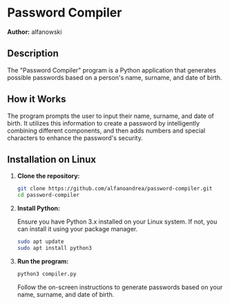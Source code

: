 # Password Compiler

**Author:** alfanowski

## Description

The "Password Compiler" program is a Python application that generates possible passwords based on a person's name, surname, and date of birth.

## How it Works

The program prompts the user to input their name, surname, and date of birth. It utilizes this information to create a password by intelligently combining different components, and then adds numbers and special characters to enhance the password's security.



## Installation on Linux

1. **Clone the repository:**

    ```bash
    git clone https://github.com/alfanoandrea/password-compiler.git
    cd password-compiler
    ```

2. **Install Python:**

    Ensure you have Python 3.x installed on your Linux system. If not, you can install it using your package manager.

    ```bash
    sudo apt update
    sudo apt install python3
    ```

3. **Run the program:**

    ```bash
    python3 compiler.py
    ```

   Follow the on-screen instructions to generate passwords based on your name, surname, and date of birth.
